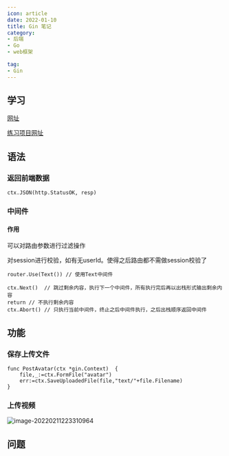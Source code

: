 ```yaml
---
icon: article
date: 2022-01-10
title: Gin 笔记
category:
- 后端
- Go
- web框架

tag:
- Gin
---
```


## 学习

[网址](https://www.bilibili.com/video/BV1s24y1k7pv/?spm_id_from=333.337.search-card.all.click&vd_source=3ec975651088fba288a277c53f0bcc77)

[练习项目网址](https://www.bilibili.com/video/BV17R4y1c7Td?p=2&vd_source=3ec975651088fba288a277c53f0bcc77)

## 语法

### 返回前端数据

```
ctx.JSON(http.StatusOK, resp)
```

###  中间件

#### 作用

可以对路由参数进行过滤操作

对session进行校验，如有无userId。使得之后路由都不需做session校验了

```
router.Use(Text()) // 使用Text中间件

ctx.Next()  // 跳过剩余内容，执行下一个中间件，所有执行完后再以出栈形式输出剩余内容
return // 不执行剩余内容
ctx.Abort() // 只执行当前中间件，终止之后中间件执行，之后出栈顺序返回中间件
```



## 功能

### 保存上传文件

```
func PostAvatar(ctx *gin.Context)  {
	file,_:=ctx.FormFile("avatar")
	err:=ctx.SaveUploadedFile(file,"text/"+file.Filename)
}
```

### 上传视频

![image-20220211223310964](/typora-user-images/image-20220211223310964.png)



## 问题